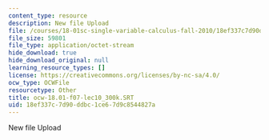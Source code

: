 ```yaml
---
content_type: resource
description: New file Upload
file: /courses/18-01sc-single-variable-calculus-fall-2010/18ef337c7d90ddbc1ce67d9c8544827a_ocw-18.01-f07-lec10_300k.SRT
file_size: 59801
file_type: application/octet-stream
hide_download: true
hide_download_original: null
learning_resource_types: []
license: https://creativecommons.org/licenses/by-nc-sa/4.0/
ocw_type: OCWFile
resourcetype: Other
title: ocw-18.01-f07-lec10_300k.SRT
uid: 18ef337c-7d90-ddbc-1ce6-7d9c8544827a
---
```

New file Upload